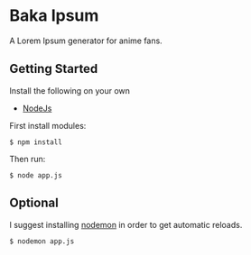 # Baka Ipsum

A Lorem Ipsum generator for anime fans.

## Getting Started

Install the following on your own
* [NodeJs](https://nodejs.org/en/)

First install modules:

```
$ npm install
```

Then run:

```
$ node app.js
```

## Optional

I suggest installing [nodemon](http://nodemon.io/) in order
to get automatic reloads.

```
$ nodemon app.js
```
